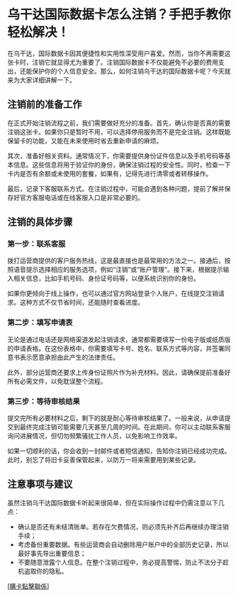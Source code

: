 # 乌干达国际数据卡怎么注销？手把手教你轻松解决！

在乌干达，国际数据卡因其便捷性和实用性深受用户喜爱。然而，当你不再需要这张卡时，注销它就显得尤为重要了。注销国际数据卡不仅能避免不必要的费用支出，还能保护你的个人信息安全。那么，如何注销乌干达的国际数据卡呢？今天就来为大家详细讲解一下。

## 注销前的准备工作

在正式开始注销流程之前，我们需要做好充分的准备。首先，确认你是否真的需要注销这张卡。如果你只是暂时不用，可以选择停用服务而不是完全注销。这样既能保留卡的功能，又能在未来使用时省去重新申请的麻烦。

其次，准备好相关资料。通常情况下，你需要提供身份证件信息以及手机号码等基本信息。这些信息将用于验证你的身份，确保注销过程的安全性。同时，检查一下卡内是否有余额或未使用的套餐，如果有，记得先进行清零或者转移操作。

最后，记录下客服联系方式。在注销过程中，可能会遇到各种问题，提前了解并保存好官方客服电话或在线客服入口是非常必要的。

## 注销的具体步骤

### 第一步：联系客服

拨打运营商提供的客户服务热线，这是最直接也是最常用的方法之一。接通后，按照语音提示选择相应的服务选项，例如“注销”或“账户管理”。接下来，根据提示输入相关信息，比如手机号码、身份证号码等，以便系统识别你的身份。

如果你更倾向于线上操作，也可以通过官方网站登录个人账户，在线提交注销请求。这种方式不仅节省时间，还能随时查看进度。

### 第二步：填写申请表

无论是通过电话还是网络渠道发起注销请求，通常都需要填写一份电子版或纸质版的申请表格。在这份表格中，你需要填写卡号、姓名、联系方式等内容，并签署同意书表示愿意承担由此产生的法律责任。

此外，部分运营商还要求上传身份证照片作为补充材料。因此，请确保提前准备好所有必需文件，以免耽误整个流程。

### 第三步：等待审核结果

提交完所有必要材料之后，剩下的就是耐心等待审核结果了。一般来说，从申请提交到最终完成注销可能需要几天甚至几周的时间。在此期间，你可以主动联系客服询问进展情况，但切勿频繁骚扰工作人员，以免影响工作效率。

如果一切顺利的话，你会收到一封邮件或者短信通知，告知你注销已经成功完成。此时，别忘了将旧卡妥善保管起来，以防万一将来需要用到某些记录。

## 注意事项与建议

虽然注销乌干达国际数据卡听起来很简单，但在实际操作过程中仍需注意以下几点：

- 确认是否还有未结清账单。若存在欠费情况，则必须先补齐后再继续办理注销手续；
- 考虑备份重要数据。有些运营商会自动删除用户账户中的全部历史记录，所以最好事先导出重要信息；
- 不要随意泄露个人信息。在整个注销过程中，务必提高警惕，防止不法分子趁机盗取你的隐私。

[[購卡點擊聯係](https://t.me/s/esim1088)]